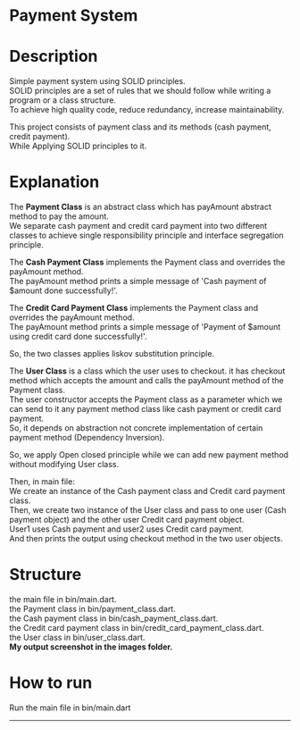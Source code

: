 # Payment System

# Description
 
Simple payment system using SOLID principles.                              
SOLID principles are a set of rules that we should follow while writing a program or a class
structure.                             
To achieve high quality code, reduce redundancy, increase maintainability.

This project consists of payment class and its methods (cash payment, credit payment).                 
While Applying SOLID principles to it.            

# Explanation

The **Payment Class** is an abstract class which has payAmount abstract method to pay the amount.          
We separate cash payment and credit card payment into two different classes to achieve single
responsibility principle and interface segregation principle.             

The **Cash Payment Class** implements the Payment class and overrides the payAmount method.         
The payAmount method prints a simple message of 'Cash payment of $amount done successfully!'.

The **Credit Card Payment Class** implements the Payment class and overrides the payAmount method.          
The payAmount method prints a simple message of 'Payment of $amount using credit card done
successfully!'.          

So, the two classes applies liskov substitution principle.               

The **User Class** is a class which the user uses to checkout. it has checkout method which
accepts the amount and calls the payAmount method of the Payment class.            
The user constructor accepts the Payment class as a parameter which we can send to it any payment
method class like cash payment or credit card payment.            
So, it depends on abstraction not concrete implementation of certain payment method (Dependency
Inversion).          

So, we apply Open closed principle while we can add new payment method without
modifying User class.               

Then, in main file:                    
We create an instance of the Cash payment class and Credit card payment class.                
Then, we create two instance of the User class and pass to one user (Cash payment object) and
the other user Credit card payment object.                         
User1 uses Cash payment and user2 uses Credit card payment.           
And then prints the output using checkout method in the two user objects.             

# Structure

the main file in bin/main.dart.                            
the Payment class in bin/payment_class.dart.                 
the Cash payment class in bin/cash_payment_class.dart.                           
the Credit card payment class in bin/credit_card_payment_class.dart.                     
the User class in bin/user_class.dart.                               
**My output screenshot in the images folder.**

# How to run

Run the main file in bin/main.dart

--------------------------------------------

